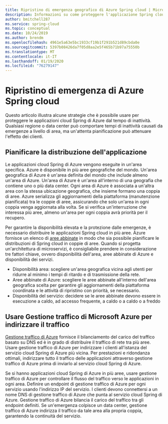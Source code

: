 ```yaml
---
title: Ripristino di emergenza geografico di Azure Spring cloud | Microsoft Docs
description: Informazioni su come proteggere l'applicazione Spring cloud da interruzioni a livello di area
author: bmitchell287
ms.service: spring-cloud
ms.topic: conceptual
ms.date: 10/24/2019
ms.author: brendm
ms.openlocfilehash: 4961e5a63e5bc1933cf19b1f291b521d89cbda0e
ms.sourcegitcommit: 5397b08426da7f05d8aa2e5f465b71b97a75550b
ms.translationtype: MT
ms.contentlocale: it-IT
ms.lasthandoff: 01/19/2020
ms.locfileid: "76279147"
---
```

# <a name="azure-spring-cloud-disaster-recovery"></a>Ripristino di emergenza di Azure Spring cloud

Questo articolo illustra alcune strategie che è possibile usare per proteggere le applicazioni cloud Spring di Azure dal tempo di inattività.  Qualsiasi regione o data center può comportare tempi di inattività causati da emergenze a livello di area, ma un'attenta pianificazione può attenuare l'effetto dei clienti.

## <a name="plan-your-application-deployment"></a>Pianificare la distribuzione dell'applicazione

Le applicazioni cloud Spring di Azure vengono eseguite in un'area specifica.  Azure è disponibile in più aree geografiche del mondo. Un'area geografica di Azure è un'area definita del mondo che include almeno un'area di Azure. Un'area di Azure è un'area all'interno di una geografia che contiene uno o più data center.  Ogni area di Azure è associata a un'altra area con la stessa ubicazione geografica, che insieme formano una coppia di aree. Azure serializza gli aggiornamenti della piattaforma (manutenzione pianificata) tra le coppie di aree, assicurando che solo un'area in ogni coppia venga aggiornata alla volta. Se si verifica un'interruzione che interessa più aree, almeno un'area per ogni coppia avrà priorità per il recupero.

Per garantire la disponibilità elevata e la protezione dalle emergenze, è necessario distribuire le applicazioni Spring cloud in più aree.  Azure fornisce un elenco di [aree abbinate](../best-practices-availability-paired-regions.md) in modo che sia possibile pianificare le distribuzioni di Spring cloud in coppie di aree.  Quando si progetta un'architettura di microservizi, è consigliabile prendere in considerazione tre fattori chiave, ovvero disponibilità dell'area, aree abbinate di Azure e disponibilità dei servizi.

*  Disponibilità area: scegliere un'area geografica vicina agli utenti per ridurre al minimo i tempi di ritardo e di trasmissione della rete.
*  Aree abbinate di Azure: scegliere le aree abbinate all'interno dell'area geografica scelta per garantire gli aggiornamenti della piattaforma coordinata e le attività di ripristino con priorità, se necessario.
*  Disponibilità del servizio: decidere se le aree abbinate devono essere in esecuzione a caldo, ad accesso frequente, a caldo o a caldo o a freddo

## <a name="use-azure-traffic-manager-to-route-traffic"></a>Usare Gestione traffico di Microsoft Azure per indirizzare il traffico

[Gestione traffico di Azure](../traffic-manager/traffic-manager-overview.md) fornisce il bilanciamento del carico del traffico basato su DNS ed è in grado di distribuire il traffico di rete tra più aree.  Usare gestione traffico di Azure per indirizzare i clienti all'istanza del servizio cloud Spring di Azure più vicina.  Per prestazioni e ridondanza ottimali, indirizzare tutto il traffico delle applicazioni attraverso gestione traffico di Azure prima di inviarlo al servizio cloud Spring di Azure.

Se si hanno applicazioni cloud Spring di Azure in più aree, usare gestione traffico di Azure per controllare il flusso del traffico verso le applicazioni in ogni area.  Definire un endpoint di gestione traffico di Azure per ogni servizio usando l'indirizzo IP del servizio. I clienti devono connettersi a un nome DNS di gestione traffico di Azure che punta al servizio cloud Spring di Azure.  Gestione traffico di Azure bilancia il carico del traffico tra gli endpoint definiti.  Se un'emergenza colpisce un data center, gestione traffico di Azure indirizza il traffico da tale area alla propria coppia, garantendo la continuità del servizio.